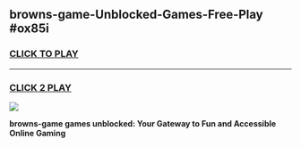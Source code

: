 
## browns-game-Unblocked-Games-Free-Play #ox85i
<h3>
<a href="https://us.freeplayer.one?title=browns-game&ref=9M">CLICK TO PLAY</a></h3>
<hr>

<h3>
<a href="https://us.freeplayer.one?title=browns-game&ref=9M">CLICK 2 PLAY</a>
  
</h3>

<a href="https://us.freeplayer.one?title=browns-game&ref=9M"><img src="https://clearcache.store/games.png"></a>


**browns-game games unblocked: Your Gateway to Fun and Accessible Online Gaming**
